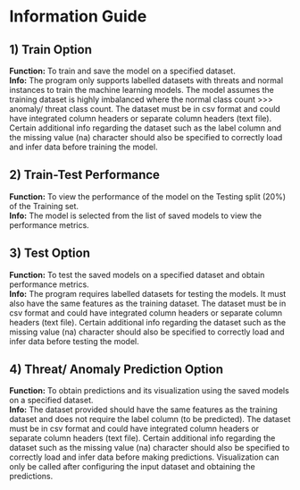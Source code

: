 # Information Guide

## 1) Train Option
**Function:** To train and save the model on a specified dataset.<br>
**Info:** The program only supports labelled datasets with threats and normal instances to train the machine learning models. The model assumes the training dataset is highly imbalanced where the normal class count >>> anomaly/ threat class count. The dataset must be in csv format and could have integrated column headers or separate column headers (text file). Certain additional info regarding the dataset such as the label column and the missing value (na) character should also be specified to correctly load and infer data before training the model.

## 2) Train-Test Performance
**Function:** To view the performance of the model on the Testing split (20%) of the Training set.<br>
**Info:** The model is selected from the list of saved models to view the performance metrics.

## 3) Test Option
**Function:** To test the saved models on a specified dataset and obtain performance metrics.<br>
**Info:** The program requires labelled datasets for testing the models. It must also have the same features as the training dataset. The dataset must be in csv format and could have integrated column headers or separate column headers (text file). Certain additional info regarding the dataset such as the missing value (na) character should also be specified to correctly load and infer data before testing the model.

## 4) Threat/ Anomaly Prediction Option
**Function:** To obtain predictions and its visualization using the saved models on a specified dataset.<br>
**Info:** The dataset provided should have the same features as the training dataset and does not require the label column (to be predicted). The dataset must be in csv format and could have integrated column headers or separate column headers (text file). Certain additional info regarding the dataset such as the missing value (na) character should also be specified to correctly load and infer data before making predictions. Visualization can only be called after configuring the input dataset and obtaining the predictions.
